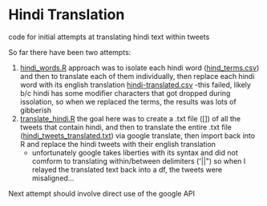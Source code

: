 # Hindi Translation
code for initial attempts at translating hindi text within tweets


So far there have been two attempts:
  1. [hindi_words.R](https://github.com/Science-for-Nature-and-People/soc-twitter/blob/master/translation/hindi_words.R) approach was to isolate each hindi word ([hind_terms.csv](https://github.com/Science-for-Nature-and-People/soc-twitter/blob/master/translation/hindi_terms.csv)) and then to translate each of them individually, then replace each hindi word with its english translation [hindi-translated.csv](https://github.com/Science-for-Nature-and-People/soc-twitter/blob/master/translation/hindi-translated.csv)
      -this failed, likely b/c hindi has some modifier characters that got dropped during issolation, so when we replaced the terms, the results was lots of gibberish 
  2. [translate_hindi.R](https://github.com/Science-for-Nature-and-People/soc-twitter/blob/master/translation/translate_hindi.R) the goal here was to create a .txt file ([]) of all the tweets that contain hindi, and then to translate the entire .txt file ([hindi_tweets_translated.txt](https://github.com/Science-for-Nature-and-People/soc-twitter/blob/master/translation/hindi_tweets_translated.txt)) via google translate, then import back into R and replace the hindi tweets with their english translation
      - unfortunately google takes liberties with its syntax and did not comform to translating within/between delimiters ('||") so when I relayed the translated text back into a df, the tweets were misaligned...
  
  
  Next attempt should involve direct use of the google API
  

